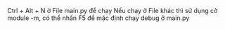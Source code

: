 Ctrl + Alt + N ở File main.py để chạy
Nếu chạy ở File khác thì sử dụng cờ module -m, có thể nhấn F5 để mặc định chạy debug ở main.py
